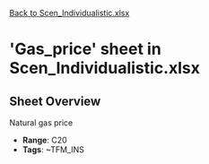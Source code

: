 [Back to Scen_Individualistic.xlsx](README.md)

# 'Gas_price' sheet in Scen_Individualistic.xlsx

## Sheet Overview

Natural gas price

- **Range**: C20
- **Tags**: ~TFM_INS

